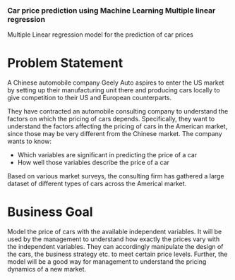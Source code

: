 ### Car price prediction using Machine Learning Multiple linear regression
Multiple Linear regression model for the prediction of car prices


# Problem Statement
A Chinese automobile company Geely Auto aspires to enter the US market by setting up their manufacturing unit there and producing cars locally to give competition to their US and European counterparts. 

 
They have contracted an automobile consulting company to understand the factors on which the pricing of cars depends. Specifically, they want to understand the factors affecting the pricing of cars in the American market, since those may be very different from the Chinese market. The company wants to know:

  - Which variables are significant in predicting the price of a car
  - How well those variables describe the price of a car
  
Based on various market surveys, the consulting firm has gathered a large dataset of different types of cars across the Americal market.

# Business Goal 

Model the price of cars with the available independent variables. It will be used by the management to understand how exactly the prices vary with the independent variables. They can accordingly manipulate the design of the cars, the business strategy etc. to meet certain price levels. Further, the model will be a good way for management to understand the pricing dynamics of a new market.

